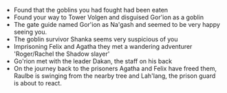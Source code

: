 - Found that the goblins you had fought had been eaten
- Found your way to Tower Volgen and disguised Gor'ion as a goblin
- The gate guide named Gor'ion as Na'gash and seemed to be very happy seeing you. 
- The goblin survivor Shanka seems very suspicious of you
- Imprisoning Felix and Agatha they met a wandering adventurer 'Roger/Rachel the Shadow slayer'
- Go'rion met with the leader Dakan, the staff on his back
- On the journey back to the prisoners Agatha and Felix have freed them, Raulbe is swinging from the nearby tree and Lah'lang, the prison guard is about to react. 